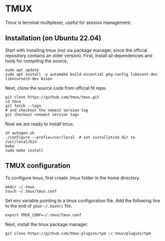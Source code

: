 # TMUX

Tmux is terminal multiplexer, useful for session management.

## Installation (on Ubuntu 22.04)

Start with installing tmux (not via package manager, since the official repository contains an older version).
First, install all dependencies and tools for compiling the source.
```shell
sudo apt update
sudo apt install -y automake build-essential pkg-config libevent-dev libncurses5-dev bison
```
Next, clone the source code from official fit repo.
```shell
git clone https://github.com/tmux/tmux.git
cd tmux
git fetch --tags
# and checkout the newest version tag
git checkout <newest version tag>
```

Now we are ready to install tmux.
```shell
sh autogen.sh
./configure --prefix=/usr/local  # set installation dir to /usr/local/bin
make
sudo make install
```

## TMUX configuration

To configure tmux, first create .tmux folder in the home directory. 

```shell
mkdir ~/.tmux
touch ~/.tmux/tmux.conf
```

Set env variable pointing to a tmux configuration file. Add the following line to the end of your `~/.bashrc` file.

```shell
export TMUX_CONF=~/.tmux/tmux.conf
```

Next, install the tmux package manager.

```shell
git clone https://github.com/tmux-plugins/tpm ~/.tmux/plugins/tpm
```




